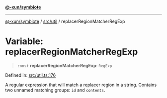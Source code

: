 [**@-xun/symbiote**](../../../README.md)

***

[@-xun/symbiote](../../../README.md) / [src/util](../README.md) / replacerRegionMatcherRegExp

# Variable: replacerRegionMatcherRegExp

> `const` **replacerRegionMatcherRegExp**: `RegExp`

Defined in: [src/util.ts:176](https://github.com/Xunnamius/symbiote/blob/ed48d0dc6e3c473abf99750adfa07c536cba0e98/src/util.ts#L176)

A regular expression that will match a replacer region in a string. Contains
two unnamed matching groups: `id` and `contents`.
